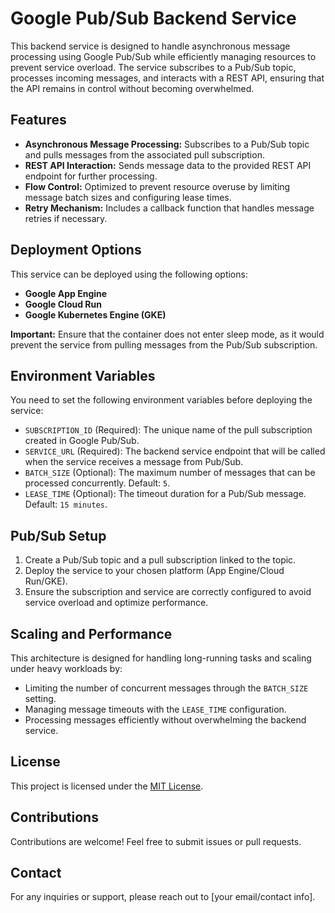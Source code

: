 # Google Pub/Sub Backend Service

This backend service is designed to handle asynchronous message processing using Google Pub/Sub while efficiently managing resources to prevent service overload. The service subscribes to a Pub/Sub topic, processes incoming messages, and interacts with a REST API, ensuring that the API remains in control without becoming overwhelmed.

## Features

- **Asynchronous Message Processing:** Subscribes to a Pub/Sub topic and pulls messages from the associated pull subscription.
- **REST API Interaction:** Sends message data to the provided REST API endpoint for further processing.
- **Flow Control:** Optimized to prevent resource overuse by limiting message batch sizes and configuring lease times.
- **Retry Mechanism:** Includes a callback function that handles message retries if necessary.

## Deployment Options

This service can be deployed using the following options:
- **Google App Engine**
- **Google Cloud Run**
- **Google Kubernetes Engine (GKE)**

**Important:** Ensure that the container does not enter sleep mode, as it would prevent the service from pulling messages from the Pub/Sub subscription.

## Environment Variables

You need to set the following environment variables before deploying the service:

- `SUBSCRIPTION_ID` (Required): The unique name of the pull subscription created in Google Pub/Sub.
- `SERVICE_URL` (Required): The backend service endpoint that will be called when the service receives a message from Pub/Sub.
- `BATCH_SIZE` (Optional): The maximum number of messages that can be processed concurrently. Default: `5`.
- `LEASE_TIME` (Optional): The timeout duration for a Pub/Sub message. Default: `15 minutes`.

## Pub/Sub Setup

1. Create a Pub/Sub topic and a pull subscription linked to the topic.
2. Deploy the service to your chosen platform (App Engine/Cloud Run/GKE).
3. Ensure the subscription and service are correctly configured to avoid service overload and optimize performance.

## Scaling and Performance

This architecture is designed for handling long-running tasks and scaling under heavy workloads by:
- Limiting the number of concurrent messages through the `BATCH_SIZE` setting.
- Managing message timeouts with the `LEASE_TIME` configuration.
- Processing messages efficiently without overwhelming the backend service.

## License

This project is licensed under the [MIT License](LICENSE).

## Contributions

Contributions are welcome! Feel free to submit issues or pull requests.

## Contact

For any inquiries or support, please reach out to [your email/contact info].
